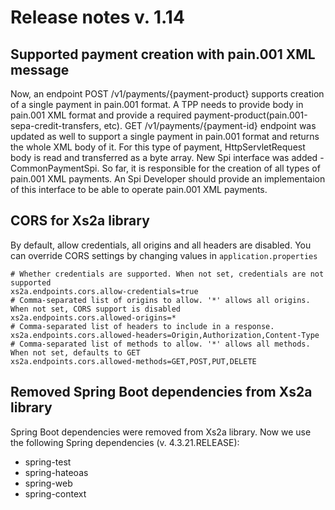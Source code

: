 # Release notes v. 1.14

## Supported payment creation with pain.001 XML message
Now, an endpoint POST /v1/payments/{payment-product} supports creation of a single payment in pain.001 format. 
A TPP needs to provide body in pain.001 XML format and provide a required payment-product(pain.001-sepa-credit-transfers, etc). 
GET /v1/payments/{payment-id} endpoint was updated as well to support a single payment in pain.001 format and returns the whole XML body of it.
For this type of payment, HttpServletRequest body is read and transferred as a byte array. 
New Spi interface was added - CommonPaymentSpi. So far, it is responsible for the creation of all types of pain.001 XML payments.
An Spi Developer should provide an implementaion of this interface to be able to operate pain.001 XML payments.

## CORS for Xs2a library
By default, allow credentials, all origins and all headers are disabled.
You can override CORS settings by changing values in `application.properties`
```
# Whether credentials are supported. When not set, credentials are not supported
xs2a.endpoints.cors.allow-credentials=true
# Comma-separated list of origins to allow. '*' allows all origins. When not set, CORS support is disabled
xs2a.endpoints.cors.allowed-origins=*
# Comma-separated list of headers to include in a response.
xs2a.endpoints.cors.allowed-headers=Origin,Authorization,Content-Type
# Comma-separated list of methods to allow. '*' allows all methods. When not set, defaults to GET
xs2a.endpoints.cors.allowed-methods=GET,POST,PUT,DELETE
```
## Removed Spring Boot dependencies from Xs2a library
Spring Boot dependencies were removed from Xs2a library. Now we use the following Spring dependencies (v. 4.3.21.RELEASE): 
* spring-test
* spring-hateoas
* spring-web
* spring-context
